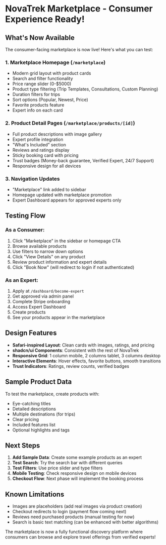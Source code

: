 # NovaTrek Marketplace - Consumer Experience Ready!

## What's Now Available

The consumer-facing marketplace is now live! Here's what you can test:

### 1. **Marketplace Homepage** (`/marketplace`)
- Modern grid layout with product cards
- Search and filter functionality
- Price range slider (0-$5000)
- Product type filtering (Trip Templates, Consultations, Custom Planning)
- Duration filters for trips
- Sort options (Popular, Newest, Price)
- Favorite products feature
- Expert info on each card

### 2. **Product Detail Pages** (`/marketplace/products/[id]`)
- Full product descriptions with image gallery
- Expert profile integration
- "What's Included" section
- Reviews and ratings display
- Sticky booking card with pricing
- Trust badges (Money-back guarantee, Verified Expert, 24/7 Support)
- Responsive design for all devices

### 3. **Navigation Updates**
- "Marketplace" link added to sidebar
- Homepage updated with marketplace promotion
- Expert Dashboard appears for approved experts only

## Testing Flow

### As a Consumer:
1. Click "Marketplace" in the sidebar or homepage CTA
2. Browse available products
3. Use filters to narrow down options
4. Click "View Details" on any product
5. Review product information and expert details
6. Click "Book Now" (will redirect to login if not authenticated)

### As an Expert:
1. Apply at `/dashboard/become-expert`
2. Get approved via admin panel
3. Complete Stripe onboarding
4. Access Expert Dashboard
5. Create products
6. See your products appear in the marketplace

## Design Features

- **Safari-inspired Layout**: Clean cards with images, ratings, and pricing
- **shadcn/ui Components**: Consistent with the rest of NovaTrek
- **Responsive Grid**: 1 column mobile, 2 columns tablet, 3 columns desktop
- **Interactive Elements**: Hover effects, favorite buttons, smooth transitions
- **Trust Indicators**: Ratings, review counts, verified badges

## Sample Product Data

To test the marketplace, create products with:
- Eye-catching titles
- Detailed descriptions
- Multiple destinations (for trips)
- Clear pricing
- Included features list
- Optional highlights and tags

## Next Steps

1. **Add Sample Data**: Create some example products as an expert
2. **Test Search**: Try the search bar with different queries
3. **Test Filters**: Use price slider and type filters
4. **Mobile Testing**: Check responsive design on mobile devices
5. **Checkout Flow**: Next phase will implement the booking process

## Known Limitations

- Images are placeholders (add real images via product creation)
- Checkout redirects to login (payment flow coming next)
- Reviews need purchased products (manual testing for now)
- Search is basic text matching (can be enhanced with better algorithms)

The marketplace is now a fully functional discovery platform where consumers can browse and explore travel offerings from verified experts!